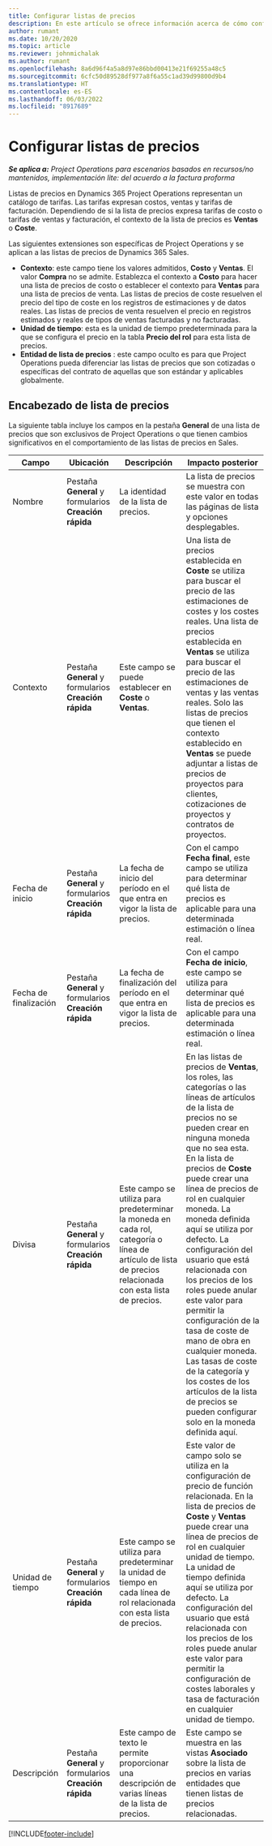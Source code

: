 ```yaml
---
title: Configurar listas de precios
description: En este artículo se ofrece información acerca de cómo configurar costes y listas de precios de ventas.
author: rumant
ms.date: 10/20/2020
ms.topic: article
ms.reviewer: johnmichalak
ms.author: rumant
ms.openlocfilehash: 8a6d96f4a5a8d97e86bbd00413e21f69255a48c5
ms.sourcegitcommit: 6cfc50d89528df977a8f6a55c1ad39d99800d9b4
ms.translationtype: HT
ms.contentlocale: es-ES
ms.lasthandoff: 06/03/2022
ms.locfileid: "8917689"
---
```

# <a name="set-up-price-lists"></a>Configurar listas de precios

_**Se aplica a:** Project Operations para escenarios basados en recursos/no mantenidos, implementación lite: del acuerdo a la factura proforma_

Listas de precios en Dynamics 365 Project Operations representan un catálogo de tarifas. Las tarifas expresan costos, ventas y tarifas de facturación. Dependiendo de si la lista de precios expresa tarifas de costo o tarifas de ventas y facturación, el contexto de la lista de precios es **Ventas** o **Coste**.

Las siguientes extensiones son específicas de Project Operations y se aplican a las listas de precios de Dynamics 365 Sales.

- **Contexto**: este campo tiene los valores admitidos, **Costo** y **Ventas**. El valor **Compra** no se admite. Establezca el contexto a **Costo** para hacer una lista de precios de costo o establecer el contexto para **Ventas** para una lista de precios de venta. Las listas de precios de coste resuelven el precio del tipo de coste en los registros de estimaciones y de datos reales. Las listas de precios de venta resuelven el precio en registros estimados y reales de tipos de ventas facturadas y no facturadas.
- **Unidad de tiempo**: esta es la unidad de tiempo predeterminada para la que se configura el precio en la tabla **Precio del rol** para esta lista de precios.
- **Entidad de lista de precios** : este campo oculto es para que Project Operations pueda diferenciar las listas de precios que son cotizadas o específicas del contrato de aquellas que son estándar y aplicables globalmente.

## <a name="price-list-header"></a>Encabezado de lista de precios

La siguiente tabla incluye los campos en la pestaña **General** de una lista de precios que son exclusivos de Project Operations o que tienen cambios significativos en el comportamiento de las listas de precios en Sales.

| Campo | Ubicación | Descripción | Impacto posterior |
| --- | --- | --- | --- |
| Nombre | Pestaña **General** y formularios **Creación rápida** | La identidad de la lista de precios. | La lista de precios se muestra con este valor en todas las páginas de lista y opciones desplegables.|
| Contexto | Pestaña **General** y formularios **Creación rápida** | Este campo se puede establecer en **Coste** o **Ventas**. | Una lista de precios establecida en **Coste** se utiliza para buscar el precio de las estimaciones de costes y los costes reales. Una lista de precios establecida en **Ventas** se utiliza para buscar el precio de las estimaciones de ventas y las ventas reales. Solo las listas de precios que tienen el contexto establecido en **Ventas** se puede adjuntar a listas de precios de proyectos para clientes, cotizaciones de proyectos y contratos de proyectos. |
| Fecha de inicio | Pestaña **General** y formularios **Creación rápida** | La fecha de inicio del período en el que entra en vigor la lista de precios. | Con el campo **Fecha final**, este campo se utiliza para determinar qué lista de precios es aplicable para una determinada estimación o línea real. |
| Fecha de finalización | Pestaña **General** y formularios **Creación rápida** | La fecha de finalización del período en el que entra en vigor la lista de precios. | Con el campo **Fecha de inicio**, este campo se utiliza para determinar qué lista de precios es aplicable para una determinada estimación o línea real. |
| Divisa | Pestaña **General** y formularios **Creación rápida** | Este campo se utiliza para predeterminar la moneda en cada rol, categoría o línea de artículo de lista de precios relacionada con esta lista de precios. | En las listas de precios de **Ventas**, los roles, las categorías o las líneas de artículos de la lista de precios no se pueden crear en ninguna moneda que no sea esta. En la lista de precios de **Coste** puede crear una línea de precios de rol en cualquier moneda. La moneda definida aquí se utiliza por defecto. La configuración del usuario que está relacionada con los precios de los roles puede anular este valor para permitir la configuración de la tasa de coste de mano de obra en cualquier moneda. Las tasas de coste de la categoría y los costes de los artículos de la lista de precios se pueden configurar solo en la moneda definida aquí. |
| Unidad de tiempo | Pestaña **General** y formularios **Creación rápida** | Este campo se utiliza para predeterminar la unidad de tiempo en cada línea de rol relacionada con esta lista de precios. | Este valor de campo solo se utiliza en la configuración de precio de función relacionada. En la lista de precios de **Coste** y **Ventas** puede crear una línea de precios de rol en cualquier unidad de tiempo. La unidad de tiempo definida aquí se utiliza por defecto. La configuración del usuario que está relacionada con los precios de los roles puede anular este valor para permitir la configuración de costes laborales y tasa de facturación en cualquier unidad de tiempo. |
| Descripción | Pestaña **General** y formularios **Creación rápida** | Este campo de texto le permite proporcionar una descripción de varias líneas de la lista de precios. | Este campo se muestra en las vistas **Asociado** sobre la lista de precios en varias entidades que tienen listas de precios relacionadas. |


[!INCLUDE[footer-include](../includes/footer-banner.md)]
